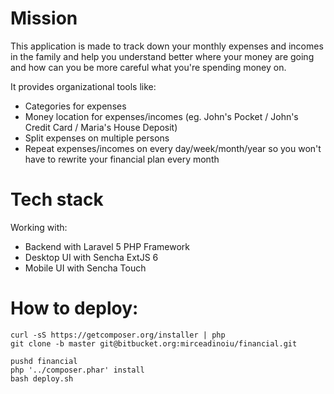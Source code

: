 # Mission
This application is made to track down your monthly expenses and incomes in the family and help you understand better where your money are going and how can you be more careful what you're spending money on.

It provides organizational tools like:
- Categories for expenses
- Money location for expenses/incomes (eg. John's Pocket / John's Credit Card / Maria's House Deposit)
- Split expenses on multiple persons
- Repeat expenses/incomes on every day/week/month/year so you won't have to rewrite your financial plan every month

# Tech stack
Working with:
- Backend with Laravel 5 PHP Framework
- Desktop UI with Sencha ExtJS 6
- Mobile UI with Sencha Touch

# How to deploy:
```
curl -sS https://getcomposer.org/installer | php
git clone -b master git@bitbucket.org:mirceadinoiu/financial.git

pushd financial
php '../composer.phar' install
bash deploy.sh
```